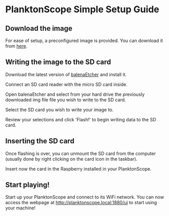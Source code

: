 # PlanktonScope Simple Setup Guide

## Download the image

For ease of setup, a preconfigured image is provided. You can download it from [here](http://planktonscope.su.domains/Images_raspberry/Raspbian_Buster_Morphocut_WiFi.img).

## Writing the image to the SD card

Download the latest version of [balenaEtcher](https://www.balena.io/etcher/) and install it.

Connect an SD card reader with the micro SD card inside.

Open balenaEtcher and select from your hard drive the previously downloaded img file file you wish to write to the SD card.

Select the SD card you wish to write your image to.

Review your selections and click 'Flash!' to begin writing data to the SD card.

## Inserting the SD card
Once flashing is over, you can unmount the SD card from the computer (usually done by right clicking on the card icon in the taskbar).

Insert now the card in the Raspberry installed in your PlanktonScope.

## Start playing!

Start up your PlanktonScope and connect to its WiFi network. You can now access the webpage at http://planktonscope.local:1880/ui to start using your machine!